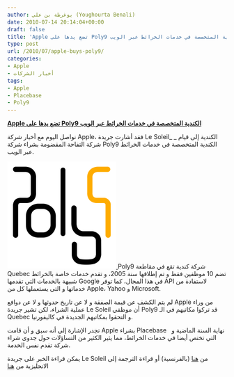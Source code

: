 ```yaml
---
author: يوغرطة بن علي (Youghourta Benali)
date: 2010-07-14 20:14:04+00:00
draft: false
title: 'Apple تضع يدها على Poly9 الكندية المتخصصة في خدمات الخرائط عبر الويب  '
type: post
url: /2010/07/apple-buys-poly9/
categories:
- Apple
- أخبار الشركات
tags:
- Apple
- Placebase
- Poly9
---
```


**[Apple تضع يدها على Poly9 الكندية المتخصصة في خدمات الخرائط عبر الويب](https://www.it-scoop.com/2010/07/apple-buys-poly9/)**




نواصل اليوم مع أخبار شركة Apple، فقد أشارت جريدة Le Soleil_ _ الكندية إلى قيام شركة التفاحة المقضومة بشراء شركة Poly9 الكندية المتخصصة في خدمات الخرائط عبر الويب.




[![](Poly9.jpg)
](https://www.it-scoop.com/2010/07/apple-buys-poly9/)Poly9 شركة كندية تقع في مقاطعة Quebec تضم 10 موظفين فقط و تم إطلاقها سنة 2005، و تقدم خدمات خاصة بالخرائط شبيهة بالخدمات التي تقدمها Google في هذا المجال، كما توفر API لاستفادة من خدماتها و التي يستعملها كل من Apple، Yahoo و Microsoft.


لم يتم الكشف عن قيمة الصفقة و لا عن تاريخ حدوثها و لا عن دوافع Apple من وراء عملية الشراء، لكن تشير جريدة Le Soleil أن موظفي Poly9 قد تركوا مكاتبهم في الـ Quebec و التحقوا بمكاتبهم الجديدة في كاليفورنيا.

تجدر الإشارة إلى أنه سبق و أن قامت Apple بشراء Placebase   نهاية السنة الماضية و التي تختص أيضا في خدمات الخرائط، مما يثير الكثير من التساؤلات حول جدوى شراء شركة تقدم نفس الخدمة.

يمكن قراءة الخبر على جريدة Le Soleil من [هنا](http://www.cyberpresse.ca/le-soleil/affaires/actualite-economique/201007/13/01-4297977-apple-achete-des-cerveaux-de-quebec.php) (بالفرنسية) أو قراءة الترجمة إلى الانجليزية من [هنا](http://translate.google.com/translate?u=http%3A%2F%2Fwww.cyberpresse.ca%2Fle-soleil%2Faffaires%2Factualite-economique%2F201007%2F13%2F01-4297977-apple-achete-des-cerveaux-de-quebec.php&sl=fr&tl=en&hl=&ie=UTF-8)

